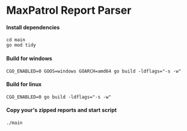 # MaxPatrol Report Parser

#### Install dependencies
```
cd main
go mod tidy
```
#### Build for windows
```
CGO_ENABLED=0 GOOS=windows GOARCH=amd64 go build -ldflags="-s -w"
```
#### Build for linux
```
CGO_ENABLED=0 go build -ldflags="-s -w"
```
#### Copy your's zipped reports and start script
```
./main
```
